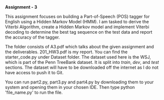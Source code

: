 __Assignment - 3__

This assignment focuses on building a Part-of-Speech (POS) tagger for English using a Hidden Markov Model
(HMM). I am tasked to derive the Viterbi Algorithm, create a Hidden Markov model and implement Viterbi decoding to determine the best tag sequence on the test data and report the accuracy of the tagger.

The folder consists of A3.pdf which talks about the given assignment and the deliverables. 201_HW3.pdf is my report.
You can find the starter_code.py under Dataset folder.
The dataset used here is the WSJ, which is part of the Penn TreeBank dataset. It is split into *train*, *dev*, and *test* sections. The dataset will have to be downloaded off the internet as I do not have access to push it to Git.

You can run part2.py, part3.py and part4.py by downloading them to your system and opening them in your chosen IDE. Then type python 'file_name.py' to run the file.
